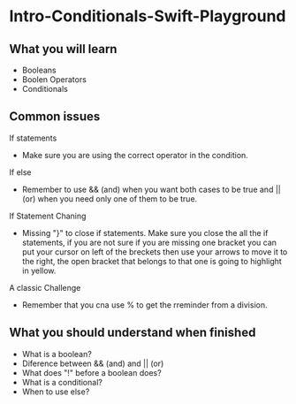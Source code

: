 # Intro-Conditionals-Swift-Playground

## What you will learn
  - Booleans
  - Boolen Operators
  - Conditionals

## Common issues

  If statements 
  - Make sure you are using the correct operator in the condition.

If else 
  - Remember to use && (and) when you want both cases to be true and || (or) when you need only one of them to be true.
	
If Statement Chaning
  - Missing "}" to close if statements. Make sure you close the all the if statements, if you are not sure if you are missing one bracket you can put your cursor on left of the breckets then use your arrows to move it to the right, the open bracket that belongs to that one is going to highlight in yellow.
	  
A classic Challenge
  - Remember that you cna use % to get the rreminder from a division.
  
  
## What you should understand when finished
 - What is a boolean?
 - Diference between && (and) and || (or)
 - What does "!" before a boolean does? 
 - What is a conditional?
 - When to use else?
 
 
<!-- list of check for understanding questions the student should be able to answer when finished -->
